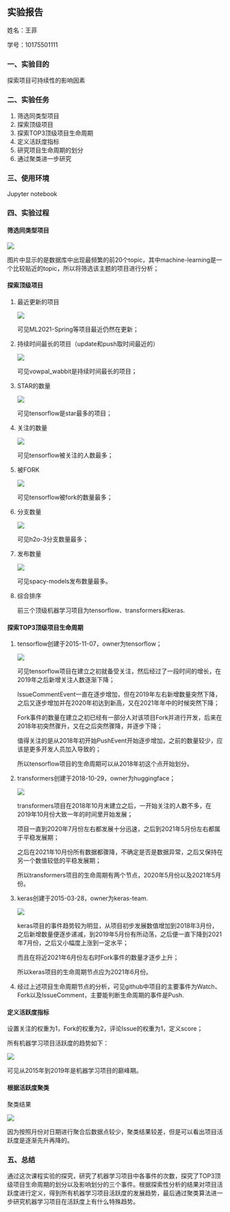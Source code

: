 ## 实验报告

姓名：王菲 

学号：10175501111

### 一、实验目的

探索项目可持续性的影响因素

### 二、实验任务

1. 筛选同类型项目
2. 探索顶级项目
3. 探索TOP3顶级项目生命周期
4. 定义活跃度指标
5. 研究项目生命周期的划分
6. 通过聚类进一步研究

### 三、使用环境

Jupyter notebook

### 四、实验过程

#### 筛选同类型项目

![](C:\Users\Lilac\Desktop\1.png)

图片中显示的是数据库中出现最频繁的前20个topic，其中machine-learning是一个比较贴近的topic，所以将筛选该主题的项目进行分析；

#### 探索顶级项目

1. 最近更新的项目

   ![](C:\Users\Lilac\Desktop\2.png)

   可见ML2021-Spring等项目最近仍然在更新；

2. 持续时间最长的项目（update和push取时间最近的）

   ![](C:\Users\Lilac\Desktop\3.png)

   可见vowpal_wabbit是持续时间最长的项目；

3. STAR的数量

   ![](C:\Users\Lilac\Desktop\4.png)

   可见tensorflow是star最多的项目；

4. 关注的数量

   ![](C:\Users\Lilac\Desktop\5.png)

   可见tensorflow被关注的人数最多；

5. 被FORK

   ![](C:\Users\Lilac\Desktop\6.png)

   可见tensorflow被fork的数量最多；

6. 分支数量

   ![](C:\Users\Lilac\Desktop\8.png)

   可见h2o-3分支数量最多；

7. 发布数量

   ![](C:\Users\Lilac\Desktop\10.png)

   可见spacy-models发布数量最多。

8. 综合排序

   前三个顶级机器学习项目为tensorflow、transformers和keras.

#### 探索TOP3顶级项目生命周期

1. tensorflow创建于2015-11-07，owner为tensorflow；

    ![](C:\Users\Lilac\Desktop\11.png)

   可见tensorflow项目在建立之初就备受关注，然后经过了一段时间的增长，在2019年之后新增关注人数逐渐下降；

   IssueCommentEvent一直在逐步增加，但在2019年左右新增数量突然下降，之后又逐步增加并在2020年初达到新高，又在2021年年中的时候突然下降；

   Fork事件的数量在建立之初已经有一部分人对该项目Fork并进行开发，后来在2018年初突然骤升，又在之后突然骤降，并逐步下降；

   值得关注的是从2018年初开始PushEvent开始逐步增加，之前的数量较少，应该是更多开发人员加入导致的；

   所以tensorflow项目的生命周期可以从2018年初这个点开始划分。

2. transformers创建于2018-10-29，owner为huggingface；

   ![](C:\Users\Lilac\Desktop\12.png)

   transformers项目在2018年10月末建立之后，一开始关注的人数不多，在2019年10月份大致一年的时间里开始发展；

   项目一直到2020年7月份左右都发展十分迅速，之后到2021年5月份左右都属于平稳发展期；

   之后在2021年10月份所有数据都骤降，不确定是否是数据异常，之后又保持在另一个数值较低的平稳发展期；

   所以transformers项目的生命周期有两个节点，2020年5月份以及2021年5月份。

3. keras创建于2015-03-28，owner为keras-team.

   ![](C:\Users\Lilac\Desktop\13.png)

   keras项目的事件趋势较为明显，从项目初步发展数值增加到2018年3月份，之后新增数量便逐步递减，到2019年5月份有所动荡，之后便一直下降到2021年7月份，之后又小幅度上涨到一定水平；

   而且在将近2021年6月份左右时Fork事件的数量才逐步上升；

   所以keras项目的生命周期节点应为2021年6月份。

4. 经过上述项目生命周期节点的分析，可见github中项目的主要事件为Watch、Fork以及IssueComment，主要能判断生命周期的事件是Push.

#### 定义活跃度指标

设置关注的权重为1，Fork的权重为2，评论Issue的权重为1，定义score；

所有机器学习项目活跃度的趋势如下：

![](C:\Users\Lilac\Desktop\14.png)

可见从2015年到2019年是机器学习项目的巅峰期。

#### 根据活跃度聚类

聚类结果

![](C:\Users\Lilac\Desktop\15.png)

因为按照月份对日期进行聚合后数据点较少，聚类结果较差，但是可以看出项目活跃度是逐渐先升再降的。

### 五、总结

通过这次课程实验的探究，研究了机器学习项目中各事件的次数，探究了TOP3顶级项目生命周期的划分以及影响划分的三个事件。根据探索性分析的结果对项目活跃度进行定义，得到所有机器学习项目活跃度的发展趋势，最后通过聚类算法进一步研究机器学习项目在活跃度上有什么特殊趋势。